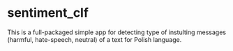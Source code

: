 # sentiment_clf
This is a full-packaged simple app for detecting type of instulting messages (harmful, hate-speech, neutral) of a text for Polish language.

